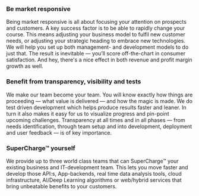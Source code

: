 ### Be market responsive

Being market responsive is all about focusing your attention on prospects and customers. A key success factor is to be able to rapidly change your course. This means adjusting your business model to fulfil new customer needs, or adjusting your strategic heading to embrace new technologies. We will help you set up both management- and development models to do just that. The result is inevitable — you’ll score off-the-chart in consumer satisfaction. And hey, there's a nice effect in both revenue and profit margin growth as well. 

### Benefit from transparency, visibility and tests

We make our team become your team. You will know exactly how things are proceeding — what value is delivered — and how the magic is made. We do test driven development which helps produce results faster and leaner. In turn it also makes it easy for us to visualize progress and pin-point upcoming challenges. Transparency at all times and in all phases — from needs identification, through team setup and into development, deployment and user feedback — is of key importance.

### SuperCharge™ yourself
We provide up to three world class teams that can SuperCharge™ your existing business and IT-development team. This lets you move faster and develop those API:s, App-backends, real time data analysis tools, cloud infrastructure, AI/Deep Learning algorithms or web/hybrid services that bring unbeatable benefits to your customers.
